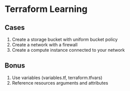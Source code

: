 # Terraform Learning

## Cases

1. Create a storage bucket with uniform bucket policy
2. Create a network with a firewall
3. Create a compute instance connected to your network

## Bonus

1. Use variables (variables.tf, terraform.tfvars)
2. Reference resources arguments and attributes
